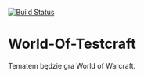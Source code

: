 [![Build Status](https://travis-ci.org/Glonfindel/World-Of-Testcraft.svg?branch=master)](https://travis-ci.org/Glonfindel/World-Of-Testcraft)
# World-Of-Testcraft
Tematem będzie gra World of Warcraft.
